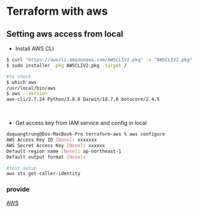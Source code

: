 # Terraform with aws

## Setting aws access from local

* Install AWS CLI

```bash
$ curl "https://awscli.amazonaws.com/AWSCLIV2.pkg" -o "AWSCLIV2.pkg"
$ sudo installer -pkg AWSCLIV2.pkg -target /

#to check
$ which aws
/usr/local/bin/aws 
$ aws --version
aws-cli/2.7.24 Python/3.8.8 Darwin/18.7.0 botocore/2.4.5

```

</br>

*  Get access key from IAM service and config in local

```bash
doquangtrung@Dos-MacBook-Pro terraform-aws % aws configure
AWS Access Key ID [None]: xxxxxxx
AWS Secret Access Key [None]: xxxxxx
Default region name [None]: ap-northeast-1
Default output format [None]:

#test setup
aws sts get-caller-identity

```
### provide

[AWS](https://registry.terraform.io/providers/hashicorp/aws/4.38.0)